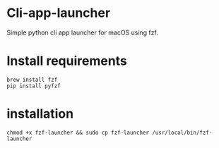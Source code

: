 # Cli-app-launcher
Simple python cli app launcher for macOS using fzf.

# Install requirements
```
brew install fzf
pip install pyfzf
```

# installation
```
chmod +x fzf-launcher && sudo cp fzf-launcher /usr/local/bin/fzf-launcher
```
